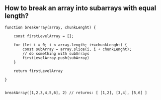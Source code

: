 ## How to break an array into subarrays with equal length?

	function breakArray(array, chunkLenght) {
	
		const firstLevelArray = [];

		for (let i = 0; i < array.length; i+=chunkLenght) {
			const subArray = array.slice(i, i + chunkLenght);
			// do something with subArrays
			firstLevelArray.push(subArray)
		}

		return firstLevelArray
	
	}
	

	breakArray([1,2,3,4,5,6], 2) // returns: [ [1,2], [3,4], [5,6] ]
